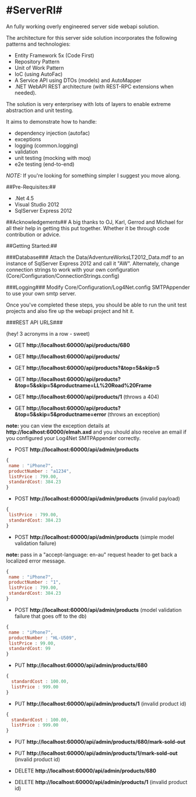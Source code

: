 #ServerRI#
========

An fully working overly engineered server side webapi solution.

The architecture for this server side solution incorporates the following patterns and technologies:

- Entity Framework 5x (Code First)
- Repository Pattern
- Unit of Work Pattern
- IoC (using AutoFac)
- A Service API using DTOs (models) and AutoMapper
- .NET WebAPI REST architecture (with REST-RPC extensions when needed).

The solution is very enterprisey with lots of layers to enable extreme abstraction and unit testing. 

It aims to demonstrate how to handle:
 - dependency injection (autofac)
 - exceptions
 - logging (common.logging)
 - validation
 - unit testing (mocking with moq)
 - e2e testing (end-to-end)
 
*NOTE:* If you're looking for something simpler I suggest you move along.

##Pre-Requisites:##

- .Net 4.5
- Visual Studio 2012
- SqlServer Express 2012 

##Acknowledgements##
A big thanks to OJ, Karl, Gerrod and Michael for all their help in getting this put together. 
Whether it be through code contribution or advice.

##Getting Started:##

###Database###
Attach the Data/AdventureWorksLT2012_Data.mdf to an instance of SqlServer Express 2012 and call it "AW".
Alternately, change connection strings to work with your own configuration (Core/Configuration/ConnectionStrings.config)

###Logging###
Modify Core/Configuration/Log4Net.config SMTPAppender to use your own smtp server.

Once you've completed these steps, you should be able to run the unit test projects and also fire up the webapi project and hit it.

###REST API URLS###

(hey! 3 acronyms in a row - sweet)

- GET **http://localhost:60000/api/products/680**
- GET **http://localhost:60000/api/products/**
- GET **http://localhost:60000/api/products?&top=5&skip=5**
- GET **http://localhost:60000/api/products?&top=5&skip=5&productname=LL%20Road%20Frame**
- GET **http://localhost:60000/api/products/1** (throws a 404)

- GET **http://localhost:60000/api/products?&top=5&skip=5&productname=error** (throws an exception)

**note:** you can view the exception details at **http://localhost:60000/elmah.axd** and you should also receive an email if you configured your Log4Net SMTPAppender correctly.

- POST **http://localhost:60000/api/admin/products**
```javascript
{
 name : "iPhone7",
 productNumber : "a1234",
 listPrice : 799.00,
 standardCost: 384.23
}
```

- POST **http://localhost:60000/api/admin/products** (invalid payload)
```javascript
{
 listPrice : 799.00,
 standardCost: 384.23
}
```

- POST **http://localhost:60000/api/admin/products** (simple model validation failure)

**note:** pass in a "accept-language: en-au" request header to get back a localized error message.

```javascript
{
 name : "iPhone7",
 productNumber : "1",
 listPrice : 799.00,
 standardCost: 384.23
}
```

- POST **http://localhost:60000/api/admin/products** (model validation failure that goes off to the db)
```javascript
{
 name : "iPhone7",
 productNumber : "HL-U509",
 listPrice : 99.00,
 standardCost: 99
}
```

- PUT **http://localhost:60000/api/admin/products/680**
```javascript
{
  standardCost : 100.00,
  listPrice : 999.00
}
```

- PUT **http://localhost:60000/api/admin/products/1** (invalid product id)
```javascript
{
  standardCost : 100.00,
  listPrice : 999.00
}
```

- PUT **http://localhost:60000/api/admin/products/680/mark-sold-out**
- PUT **http://localhost:60000/api/admin/products/1/mark-sold-out** (invalid product id)

- DELETE **http://localhost:60000/api/admin/products/680**
- DELETE **http://localhost:60000/api/admin/products/1** (invalid product id)
